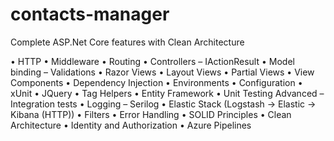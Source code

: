 # contacts-manager
Complete ASP.Net Core features with Clean Architecture

•	HTTP
•	Middleware
•	Routing
•	Controllers – IActionResult
•	Model binding – Validations
•	Razor Views
•	Layout Views
•	Partial Views
•	View Components
•	Dependency Injection
•	Environments
•	Configuration
•	xUnit
•	JQuery
•	Tag Helpers
•	Entity Framework
•	Unit Testing Advanced – Integration tests
•	Logging – Serilog
•	Elastic Stack (Logstash -> Elastic -> Kibana (HTTP))
•	Filters
•	Error Handling
•	SOLID Principles
•	Clean Architecture
•	Identity and Authorization
•	Azure Pipelines
